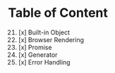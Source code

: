 # Table of Content

21. [x] Built-in Object
22. [x] Browser Rendering
23. [x] Promise
24. [x] Generator
25. [x] Error Handling
